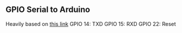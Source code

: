 ## GPIO Serial to Arduino
Heavily based on [this link](http://spellfoundry.com/sleepy-pi/setting-arduino-ide-raspbian/)
GPIO 14: TXD
GPIO 15: RXD
GPIO 22: Reset
